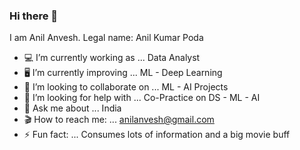 ### Hi there 👋

I am Anil Anvesh. Legal name: Anil Kumar Poda

- 💻  I’m currently working as ... Data Analyst
- 🖥  I’m currently improving ... ML - Deep Learning
- 👯  I’m looking to collaborate on ... ML - AI Projects
- 🤔  I’m looking for help with ... Co-Practice on DS - ML - AI
- 💬  Ask me about ... India 
- 🎬  How to reach me: ... anilanvesh@gmail.com
- ⚡ Fun fact: ... Consumes lots of information and a big movie buff

